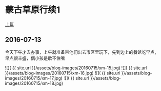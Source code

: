 蒙古草原行续1
========================

[上篇](/2016/07/12/蒙古草原1.html)

2016-07-13
------------------------

今天下午才去办事，上午就准备带他们出去市区里玩下，先到边上的餐馆吃早点，早点很丰盛，俩小孩是歇不住嘴

![]( {{ site.url }}/assets/blog-images/20160715/xm-15.jpg)
![]( {{ site.url }}/assets/blog-images/20160715/xm-16.jpg)
![]( {{ site.url }}/assets/blog-images/20160715/xm-17.jpg)
![]( {{ site.url }}/assets/blog-images/20160715/xm-18.jpg)

